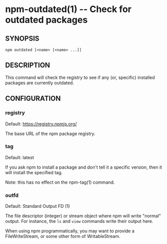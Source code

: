 npm-outdated(1) -- Check for outdated packages
==============================================

## SYNOPSIS

    npm outdated [<name> [<name> ...]]

## DESCRIPTION

This command will check the registry to see if any (or, specific) installed
packages are currently outdated.

## CONFIGURATION

### registry

Default: https://registry.npmjs.org/

The base URL of the npm package registry.

### tag

Default: latest

If you ask npm to install a package and don't tell it a specific version, then
it will install the specified tag.

Note: this has no effect on the npm-tag(1) command.

### outfd

Default: Standard Output FD (1)

The file descriptor (integer) or stream object where npm will write
"normal" output.  For instance, the `ls` and `view` commands write their
output here.

When using npm programmatically, you may want to provide a
FileWriteStream, or some other form of WritableStream.
